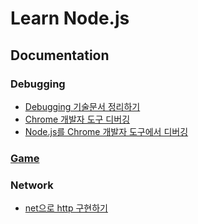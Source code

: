 # Learn Node.js

## Documentation

### Debugging

- [Debugging 기술문서 정리하기](https://github.com/woowa-techcamp-2020/jhaemin-sss5793-haerang94-learn-node/blob/master/doc/debugging.md)
- [Chrome 개발자 도구 디버깅](https://github.com/woowa-techcamp-2020/jhaemin-sss5793-haerang94-learn-node/blob/master/doc/chrome-debugger.md)
- [Node.js를 Chrome 개발자 도구에서 디버깅](https://github.com/woowa-techcamp-2020/jhaemin-sss5793-haerang94-learn-node/blob/master/doc/how-to-debug-nodejs-with-chrome-dev-tools.md)

### [Game](https://github.com/woowa-techcamp-2020/jhaemin-sss5793-haerang94-learn-node/tree/master/game/src)

### Network

- [net으로 http 구현하기](https://github.com/woowa-techcamp-2020/jhaemin-sss5793-haerang94-learn-node/tree/master/network/net)
